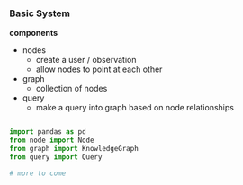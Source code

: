 ### Basic System 

**components** 

- nodes
	- create a user / observation
	- allow nodes to point at each other  
- graph 
	- collection of nodes 
- query
	- make a query into graph based on node relationships

```python 

import pandas as pd 
from node import Node 
from graph import KnowledgeGraph
from query import Query

# more to come 

```
